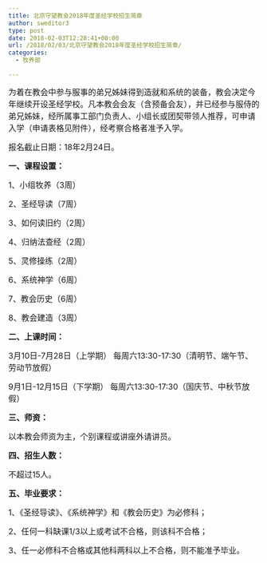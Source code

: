 ```yaml
---
title: 北京守望教会2018年度圣经学校招生简章
author: sweditor3
type: post
date: 2018-02-03T12:28:41+00:00
url: /2018/02/03/北京守望教会2018年度圣经学校招生简章/
categories:
  - 牧养部

---
```

<span style="font-size: 12pt;">为着在教会中参与服事的弟兄姊妹得到造就和系统的装备，教会决定今年继续开设圣经学校。凡本教会会友（含预备会友），并已经参与服侍的弟兄姊妹，经所属事工部门负责人、小组长或团契带领人推荐，可申请入学（申请表格见附件），经考察合格者准予入学。</span>

<span style="font-size: 12pt;">报名截止日期：18年2月24日。</span>

**<span style="font-size: 12pt;">一、课程设置：</span>**

<span style="font-size: 12pt;">1、小组牧养（3周）</span>

<span style="font-size: 12pt;">2、圣经导读（7周）</span>

<span style="font-size: 12pt;">3、如何读旧约（2周）</span>

<span style="font-size: 12pt;">4、归纳法查经（2周）</span>

<span style="font-size: 12pt;">5、灵修操练（2周）</span>

<span style="font-size: 12pt;">6、系统神学（6周）</span>

<span style="font-size: 12pt;">7、教会历史（6周）</span>

<span style="font-size: 12pt;">8、教会建造（3周）</span>

**<span style="font-size: 12pt;">二、上课时间：</span>**

<span style="font-size: 12pt;">3月10日-7月28日（上学期） 每周六13:30-17:30（清明节、端午节、劳动节放假）</span>

<span style="font-size: 12pt;">9月1日-12月15日（下学期） 每周六13:30-17:30（国庆节、中秋节放假）</span>

**<span style="font-size: 12pt;">三、师资：</span>**

<span style="font-size: 12pt;">以本教会师资为主，个别课程或讲座外请讲员。</span>

**<span style="font-size: 12pt;">四、招生人数：</span>**

<span style="font-size: 12pt;">不超过15人。</span>

**<span style="font-size: 12pt;">五、毕业要求：</span>**

<span style="font-size: 12pt;">1、《圣经导读》、《系统神学》和《教会历史》为必修科；</span>

<span style="font-size: 12pt;">2、任何一科缺课1/3以上或考试不合格，则该科不合格；</span>

<span style="font-size: 12pt;">3、任一必修科不合格或其他科两科以上不合格，则不能准予毕业。</span>